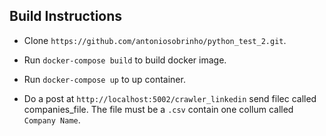 ## Build Instructions

- Clone `https://github.com/antoniosobrinho/python_test_2.git`.
- Run `docker-compose build` to build docker image.
- Run `docker-compose up` to up container.

- Do a post at `http://localhost:5002/crawler_linkedin` send filec called companies_file. The file must be a `.csv` contain one collum called `Company Name`.




